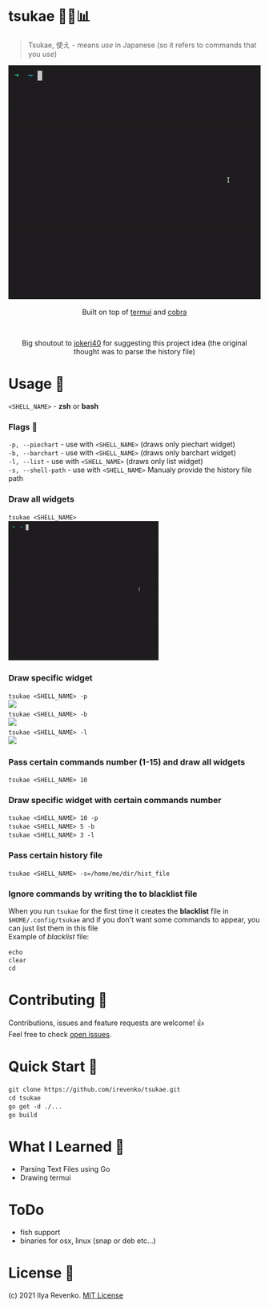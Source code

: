 # tsukae 🧑‍💻📊

> Tsukae, 使え - means <i>use</i> in Japanese (so it refers to commands that you <i>use</i>)
<p align="center"><img src="tsukae.gif"></p>

<p align="center">Built on top of <a href="https://github.com/gizak/termui">termui</a> and <a href="https://github.com/spf13/cobra">cobra</a> </p> <br>
<p align="center">Big shoutout to <a href="https://gitlab.com/jokerj40">jokerj40</a> for suggesting this project idea (the original thought was to parse the history file) </p>


# Usage 🔬
```<SHELL_NAME>``` - <b>zsh</b> or <b>bash</b>

### Flags 🎌
```-p, --piechart``` - use with ```<SHELL_NAME>``` (draws only piechart widget) <br>
```-b, --barchart``` - use with ```<SHELL_NAME>``` (draws only barchart widget) <br>
```-l, --list``` - use with ```<SHELL_NAME>``` (draws only list widget) <br>
```-s, --shell-path``` - use with ```<SHELL_NAME>``` Manualy provide the history file path

### Draw all widgets
```tsukae <SHELL_NAME>``` <br>
<img src="tsukae.gif" width="300"> 

### Draw specific widget
```tsukae <SHELL_NAME> -p ``` <br>
<img src="https://i.imgur.com/FsXDwsC.jpg" width="300"> <br>
```tsukae <SHELL_NAME> -b```  <br>
<img src="https://i.imgur.com/O9q0SVx.jpg" width="500"> <br>
```tsukae <SHELL_NAME> -l``` <br>
<img src="https://i.imgur.com/FEgw8wp.jpg" width="300">

### Pass certain commands number (1-15) and draw all widgets
```tsukae <SHELL_NAME> 10```

### Draw specific widget with certain commands number
```tsukae <SHELL_NAME> 10 -p ``` <br>
```tsukae <SHELL_NAME> 5 -b``` <br> 
```tsukae <SHELL_NAME> 3 -l``` 

### Pass certain history file
```tsukae <SHELL_NAME> -s=/home/me/dir/hist_file```

### Ignore commands by writing the to <b>blacklist</b> file
When you run ```tsukae``` for the first time it creates the <b>blacklist</b> file in ```$HOME/.config/tsukae``` and if you don't want some commands to appear, you can just list them in this file <br>
Example of <i>blacklist</i> file:  <br> 
```
echo
clear
cd
```

# Contributing 🤝
Contributions, issues and feature requests are welcome! 👍 <br>
Feel free to check [open issues](https://github.com/irevenko/tsukae/issues).

# Quick Start 🚀
```git clone https://github.com/irevenko/tsukae.git``` <br>
```cd tsukae``` <br>
```go get -d ./...``` <br>
```go build``` <br>

# What I Learned 🧠
- Parsing Text Files using Go
- Drawing termui

# ToDo
- fish support
- binaries for osx, linux (snap or deb etc...)

# License 📑 
(c) 2021 Ilya Revenko. [MIT License](https://tldrlegal.com/license/mit-license)
